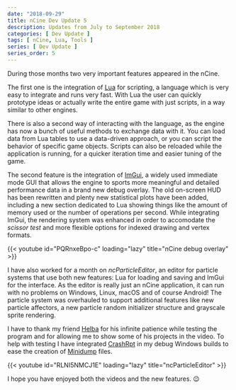 ```yaml
---
date: "2018-09-29"
title: nCine Dev Update 5
description: Updates from July to September 2018
categories: [ Dev Update ]
tags: [ nCine, Lua, Tools ]
series: [ Dev Update ]
series_order: 5
---
```


During those months two very important features appeared in the nCine.

The first one is the integration of [Lua](https://www.lua.org/) for scripting, a language which is very easy to integrate and runs very fast.
With Lua the user can quickly prototype ideas or actually write the entire game with just scripts, in a way similar to other engines.

There is also a second way of interacting with the language, as the engine has now a bunch of useful methods to exchange data with it.
You can load data from Lua tables to use a data-driven approach, or you can script the behavior of specific game objects.
Scripts can also be reloaded while the application is running, for a quicker iteration time and easier tuning of the game.

The second feature is the integration of [ImGui](https://github.com/ocornut/imgui/), a widely used immediate mode GUI that allows the engine to sports more meaningful and detailed performance data in a brand new debug overlay.
The old on-screen HUD has been rewritten and plenty new statistical plots have been added, including a new section dedicated to Lua showing things
like the amount of memory used or the number of operations per second.
While integrating ImGui, the rendering system was enhanced in order to accomodate the *scissor test* and more flexible options for indexed drawing and vertex formats.

{{< youtube id="PQRnxeBpo-c" loading="lazy" title="nCine debug overlay" >}}

I have also worked for a month on *ncParticleEditor*, an editor for particle systems that use both new features: Lua for loading and saving and ImGui for the interface.
As the editor is really just an nCine application, it can run with no problems on Windows, Linux, macOS and of course Android!
The particle system was overhauled to support additional features like new particle affectors, a new particle random initializer structure and grayscale sprite rendering.

I have to thank my friend [Helba](https://www.linkedin.com/in/marcolisci/) for his infinite patience while testing the program and for allowing me to show some of his projects in the video.
To help with testing I have integrated [CrashRpt](http://crashrpt.sourceforge.net/) in my debug Windows builds to ease the creation of [Minidump](https://docs.microsoft.com/en-us/windows/desktop/debug/minidump-files) files.

{{< youtube id="RLNI5NMCJ1E" loading="lazy" title="ncParticleEditor" >}}

I hope you have enjoyed both the videos and the new features. :wink:
